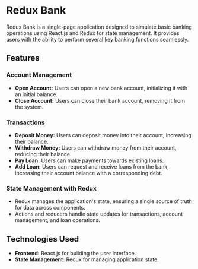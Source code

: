 # Redux Bank

Redux Bank is a single-page application designed to simulate basic banking operations using React.js and Redux for state management. It provides users with the ability to perform several key banking functions seamlessly.

## Features

### Account Management

- **Open Account:** Users can open a new bank account, initializing it with an initial balance.
- **Close Account:** Users can close their bank account, removing it from the system.

### Transactions

- **Deposit Money:** Users can deposit money into their account, increasing their balance.
- **Withdraw Money:** Users can withdraw money from their account, reducing their balance.
- **Pay Loan:** Users can make payments towards existing loans.
- **Add Loan:** Users can request and receive loans from the bank, increasing their account balance with a corresponding debt.

### State Management with Redux

- Redux manages the application's state, ensuring a single source of truth for data across components.
- Actions and reducers handle state updates for transactions, account management, and loan operations.

## Technologies Used

- **Frontend:** React.js for building the user interface.
- **State Management:** Redux for managing application state.
